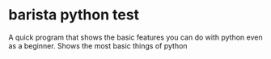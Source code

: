 # barista python test

A quick program that shows the basic features you can do with python even as a beginner. Shows the most basic things of python
